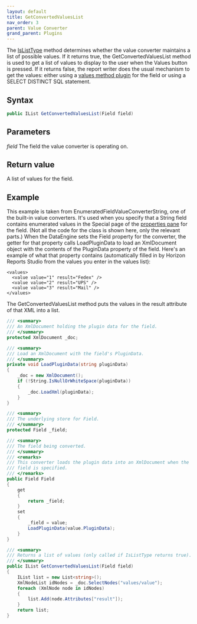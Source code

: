 ```yaml
---
layout: default
title: GetConvertedValuesList
nav_order: 3
parent: Value Converter
grand_parent: Plugins
---
```


The [IsListType](vfps://Topic/_3QW0RCQQR) method determines whether the value converter maintains a list of possible values. If it returns true, the GetConvertedValuesList method is used to get a list of values to display to the user when the Values button is pressed. If it returns false, the report writer does the usual mechanism to get the values: either using a [values method plugin](vfps://Topic/_3QW0STVGI) for the field or using a SELECT DISTINCT SQL statement.

## Syntax
```csharp
public IList GetConvertedValuesList(Field field)
```

## Parameters
*field*
The field the value converter is operating on.

## Return value
A list of values for the field.

## Example
This example is taken from EnumeratedFieldValueConverterString, one of the built-in value converters. It's used when you specify that a String field contains enumerated values in the Special page of the [properties pane](vfps://Topic/_0OY0TQXLS) for the field. (Not all the code for the class is shown here, only the relevant parts.) When the DataEngine sets the Field property for the converter, the getter for that property calls LoadPluginData to load an XmlDocument object with the contents of the PluginData property of the field. Here's an example of what that property contains (automatically filled in by Horizon Reports Studio from the values you enter in the values list):

    <values>
      <value value="1" result="Fedex" />
      <value value="2" result="UPS" />
      <value value="3" result="Mail" />
    </values>

The GetConvertedValuesList method puts the values in the result attribute of that XML into a list.

```csharp
/// <summary>
/// An XmlDocument holding the plugin data for the field.
/// </summary>
protected XmlDocument _doc;

/// <summary>
/// Load an XmlDocument with the field's PluginData.
/// </summary>
private void LoadPluginData(string pluginData)
{
    _doc = new XmlDocument();
    if (!String.IsNullOrWhiteSpace(pluginData))
    {
        _doc.LoadXml(pluginData);
    }
}

/// <summary>
/// The underlying store for Field.
/// </summary>
protected Field _field;

/// <summary>
/// The field being converted.
/// </summary>
/// <remarks>
/// This converter loads the plugin data into an XmlDocument when the
/// field is specified.
/// </remarks>
public Field Field
{
    get
    {
        return _field;
    }
    set
    {
        _field = value;
        LoadPluginData(value.PluginData);
    }
}

/// <summary>
/// Returns a list of values (only called if IsListType returns true).
/// </summary>
public IList GetConvertedValuesList(Field field)
{
    IList list = new List<string>();
    XmlNodeList idNodes = _doc.SelectNodes("values/value");
    foreach (XmlNode node in idNodes)
    {
        list.Add(node.Attributes["result"]);
    }
    return list;
}
```
